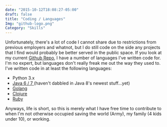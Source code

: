 ```yaml
---
date: "2015-10-12T18:08:27-05:00"
draft: false
title: "Coding / Languages"
Img: "github-logo.png"
Category: "Skills"
---
```


Unfortunately, there's a lot of code I cannot share due to restrictions from
previous employers and whatnot, but I do still code on the side any projects
that I find would probably be better served in the public space.  If you look at
my current [Github Repo](https://github.com/klauern?tab=repositories), I have
a number of languages I've written code for.  I'm no expert, but languages don't
really freak me out the way they used to.  I've written code in at least the
following languages:

* Python 3.x
* [Java 6 / 7 ](https://github.com/search?utf8=%E2%9C%93&q=user%3Aklauern+language%3ARuby&type=Repositories&ref=searchresults)(haven't dabbled in Java 8's newest stuff...yet)
* [Golang](https://github.com/search?utf8=%E2%9C%93&q=user%3Aklauern+language%3AGo&type=Repositories&ref=advsearch&l=Go&l=)
* [Clojure](https://github.com/search?utf8=%E2%9C%93&q=user%3Aklauern+language%3AClojure&type=Repositories&ref=searchresults)
* [Ruby](https://github.com/search?utf8=%E2%9C%93&q=user%3Aklauern+language%3ARuby&type=Repositories&ref=searchresults)

Anyways, life is short, so this is merely what I have free time to contribute to
when I'm not otherwise occupied saving the world (Army), my family (4 kids under
10), or working.
